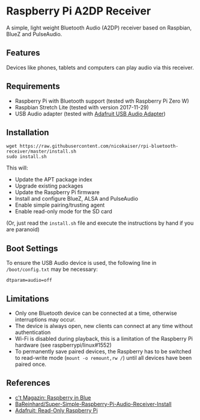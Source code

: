 # Raspberry Pi A2DP Receiver

A simple, light weight Bluetooth Audio (A2DP) receiver based on Raspbian, BlueZ and PulseAudio.

## Features

Devices like phones, tablets and computers can play audio via this receiver.

## Requirements

- Raspberry Pi with Bluetooth support (tested wth Raspberry Pi Zero W)
- Raspbian Stretch Lite (tested with version 2017-11-29)
- USB Audio adapter (tested with [Adafruit USB Audio Adapter](https://www.adafruit.com/product/1475))

## Installation

```
wget https://raw.githubusercontent.com/nicokaiser/rpi-bluetooth-receiver/master/install.sh
sudo install.sh
```

This will:

- Update the APT package index
- Upgrade existing packages
- Update the Raspberry Pi firmware
- Install and configure BlueZ, ALSA and PulseAudio
- Enable simple pairing/trusting agent
- Enable read-only mode for the SD card

(Or, just read the `install.sh` file and execute the instructions by hand if you are paranoid)

## Boot Settings

To ensure the USB Audio device is used, the following line in `/boot/config.txt` may be necessary:

```
dtparam=audio=off
```

## Limitations

- Only one Bluetooth device can be connected at a time, otherwise interruptions may occur.
- The device is always open, new clients can connect at any time without authentication
- Wi-Fi is disabled during playback, this is a limitation of the Raspberry Pi hardware (see raspberrypi/linux#1552)
- To permanently save paired devices, the Raspberry has to be switched to read-write mode (`mount -o remount,rw /`) until all devices have been paired once.

## References

- [c't Magazin: Raspberry in Blue](http://ct.de/yfvp)
- [BaReinhard/Super-Simple-Raspberry-Pi-Audio-Receiver-Install](https://github.com/BaReinhard/Super-Simple-Raspberry-Pi-Audio-Receiver-Install)
- [Adafruit: Read-Only Raspberry Pi](https://learn.adafruit.com/read-only-raspberry-pi/)
